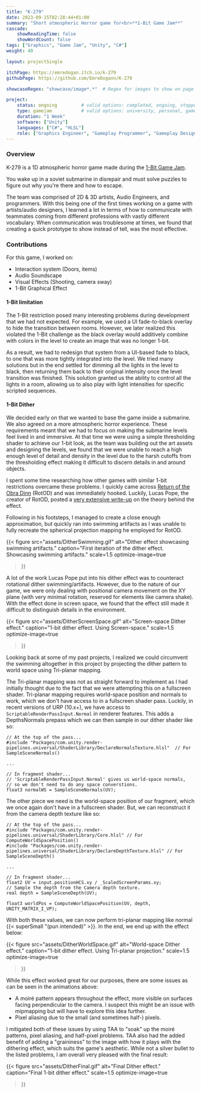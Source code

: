 ```yaml
---
title: "K-279"
date: 2023-09-15T02:28:44+01:00
summary: "Short atmospheric Horror game for<br>**1-Bit Game Jam**"
cascade:
    showReadingTime: false
    showWordCount: false
tags: ["Graphics", "Game Jam", "Unity", "C#"]
weight: 40

layout: projectSingle

itchPage: https://emredogan.itch.io/k-279
githubPage: https://github.com/EmreDogann/K-279

showcaseRegex: "showcase/image*.*"	# Regex for images to show on page

project:
    status: ongoing			# valid options: completed, ongoing, stopped
    type: gamejam			# valid options: university, personal, gamejam
    duration: "1 Week"
    software: ["Unity"]
    languages: ["C#", "HLSL"]
    role: ["Graphics Engineer", "Gameplay Programmer", "Gameplay Designer"]
---
```


### Overview

K-279 is a 1D atmospheric horror game made during the [1-Bit Game Jam](https://itch.io/jam/1-bit-jam-wow).

You wake up in a soviet submarine in disrepair and must solve puzzles to figure out why you're there and how to escape.

The team was comprised of 2D & 3D artists, Audio Engineers, and programmers. With this being one of the first times working on a game with artists/audio designers, I learned a lot in terms of how to communicate with teammates coming from different professions with vastly different vocabulary. When communication was troublesome at times, we found that creating a quick prototype to show instead of tell, was the most effective.

### Contributions

For this game, I worked on:

- Interaction system (Doors, items)
- Audio Soundscape
- Visual Effects (Shooting, camera sway)
- 1-Bit Graphical Effect

#### 1-Bit limitation

The 1-Bit restriction posed many interesting problems during development that we had not expected. For example, we used a UI fade-to-black overlay to hide the transition between rooms. However, we later realized this violated the 1-Bit challenge as the black overlay would additively combine with colors in the level to create an image that was no longer 1-bit.

As a result, we had to redesign that system from a UI-based fade to black, to one that was more tightly integrated into the level. We tried many solutions but in the end settled for dimming all the lights in the level to black, then returning them back to their original intensity once the level transition was finished. This solution granted us the ability to control all the lights in a room, allowing us to also play with light intensities for specific scripted sequences.

#### 1-Bit Dither

We decided early on that we wanted to base the game inside a submarine. We also agreed on a more atmospheric horror experience. These requirements meant that we had to focus on making the submarine levels feel lived in and immersive. At that time we were using a simple thresholding shader to achieve our 1-bit look, as the team was building out the art assets and designing the levels, we found that we were unable to reach a high enough level of detail and density in the level due to the harsh cutoffs from the thresholding effect making it difficult to discern details in and around objects.

I spent some time researching how other games with similar 1-bit restrictions overcame these problems. I quickly came across [Return of the Obra Dinn](https://obradinn.com/) (RotOD) and was immediately hooked. Luckily, Lucas Pope, the creator of RotOD, posted a [very extensive write-up](https://forums.tigsource.com/index.php?topic=40832.msg1363742#msg1363742) on the theory behind the effect.

Following in his footsteps, I managed to create a close enough approximation, but quickly ran into swimming artifacts as I was unable to fully recreate the spherical projection mapping he employed for RotOD.

{{< figure
    src="assets/DitherSwimming.gif"
    alt="Dither effect showcasing swimming artifacts."
    caption="First iteration of the dither effect. Showcasing swimming artifacts."
	scale=1.5
	optimize-image=true
>}}

A lot of the work Lucas Pope put into his dither effect was to counteract rotational dither swimming/artifacts. However, due to the nature of our game, we were only dealing with positional camera movement on the XY plane (with very minimal rotation, reserved for elements like camera shake). With the effect done in screen space, we found that the effect still made it difficult to distinguish details in the environment.

{{< figure
    src="assets/DitherScreenSpace.gif"
    alt="Screen-space Dither effect."
    caption="1-bit dither effect. Using Screen-space."
	scale=1.5
	optimize-image=true
>}}

Looking back at some of my past projects, I realized we could circumvent the swimming altogether in this project by projecting the dither pattern to world space using Tri-planar mapping.

The Tri-planar mapping was not as straight forward to implement as I had initially thought due to the fact that we were attempting this on a fullscreen shader. Tri-planar mapping requires world-space position and normals to work, which we don't have access to in a fullscreen shader pass. Luckily, in recent versions of URP (10.x+), we have access to `ScriptableRenderPassInput.Normal` in renderer features. This adds a DepthsNormals prepass which we can then sample in our dither shader like so:

```HLSL
// At the top of the pass...
#include "Packages/com.unity.render-pipelines.universal/ShaderLibrary/DeclareNormalsTexture.hlsl"  // For SampleSceneNormals()

...

// In fragment shader...
// 'ScriptableRenderPassInput.Normal' gives us world-space normals,
// so we don't need to do any space converstions.
float3 normalWS = SampleSceneNormals(UV);
```

The other piece we need is the world-space position of our fragment, which we once again don't have in a fullscreen shader. But, we can reconstruct it from the camera depth texture like so:

```HLSL
// At the top of the pass...
#include "Packages/com.unity.render-pipelines.universal/ShaderLibrary/Core.hlsl" // For ComputeWorldSpacePosition()
#include "Packages/com.unity.render-pipelines.universal/ShaderLibrary/DeclareDepthTexture.hlsl" // For SampleSceneDepth()

...

// In fragment shader...
float2 UV = input.positionHCS.xy / _ScaledScreenParams.xy;
// Sample the depth from the Camera depth texture.
real depth = SampleSceneDepth(UV);

float3 worldPos = ComputeWorldSpacePosition(UV, depth, UNITY_MATRIX_I_VP);

```

With both these values, we can now perform tri-planar mapping like normal {{< superSmall "(pun intended)" >}}. In the end, we end up with the effect below:

{{< figure
    src="assets/DitherWorldSpace.gif"
    alt="World-space Dither effect."
    caption="1-bit dither effect. Using Tri-planar projection."
	scale=1.5
	optimize-image=true
>}}

While this effect worked great for our purposes, there are some issues as can be seen in the animations above:

- A moiré pattern appears throughout the effect, more visible on surfaces facing perpendicular to the camera. I suspect this might be an issue with mipmapping but will have to explore this idea further.
- Pixel aliasing due to the small (and sometimes half-) pixels.

I mitigated both of these issues by using TAA to "soak" up the moiré patterns, pixel aliasing, and half-pixel problems. TAA also had the added benefit of adding a "graininess" to the image with how it plays with the dithering effect, which suits the game's aesthetic. While not a silver bullet to the listed problems, I am overall very pleased with the final result:

{{< figure
    src="assets/DitherFinal.gif"
    alt="Final Dither effect."
    caption="Final 1-bit dither effect."
	scale=1.5
	optimize-image=true
>}}
